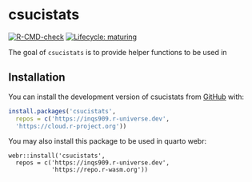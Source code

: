 
<!-- README.md is generated from README.Rmd. Please edit that file -->

# csucistats

<!-- badges: start -->

[![R-CMD-check](https://github.com/inqs909/csucistats/actions/workflows/R-CMD-check.yaml/badge.svg)](https://github.com/inqs909/csucistats/actions/workflows/R-CMD-check.yaml)
[![Lifecycle:
maturing](https://img.shields.io/badge/lifecycle-maturing-blue.svg)](https://www.tidyverse.org/lifecycle/#maturing)
<!-- badges: end -->

The goal of `csucistats` is to provide helper functions to be used in

## Installation

You can install the development version of csucistats from
[GitHub](https://github.com/inqs909/csucistats) with:

``` r
install.packages('csucistats', 
  repos = c('https://inqs909.r-universe.dev', 
  'https://cloud.r-project.org'))
```

You may also install this package to be used in quarto webr:

    webr::install('csucistats',
      repos = c('https://inqs909.r-universe.dev', 
                'https://repo.r-wasm.org'))

